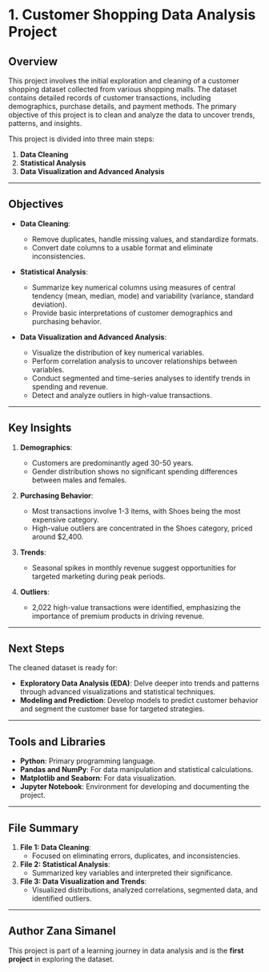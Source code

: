 # 1. Customer Shopping Data Analysis Project

## Overview

This project involves the initial exploration and cleaning of a customer shopping dataset collected from various shopping malls. The dataset contains detailed records of customer transactions, including demographics, purchase details, and payment methods. The primary objective of this project is to clean and analyze the data to uncover trends, patterns, and insights.

This project is divided into three main steps:
1. **Data Cleaning**
2. **Statistical Analysis**
3. **Data Visualization and Advanced Analysis**

---

## Objectives

- **Data Cleaning**:
  - Remove duplicates, handle missing values, and standardize formats.
  - Convert date columns to a usable format and eliminate inconsistencies.

- **Statistical Analysis**:
  - Summarize key numerical columns using measures of central tendency (mean, median, mode) and variability (variance, standard deviation).
  - Provide basic interpretations of customer demographics and purchasing behavior.

- **Data Visualization and Advanced Analysis**:
  - Visualize the distribution of key numerical variables.
  - Perform correlation analysis to uncover relationships between variables.
  - Conduct segmented and time-series analyses to identify trends in spending and revenue.
  - Detect and analyze outliers in high-value transactions.

---

## Key Insights

1. **Demographics**:
   - Customers are predominantly aged 30-50 years.
   - Gender distribution shows no significant spending differences between males and females.

2. **Purchasing Behavior**:
   - Most transactions involve 1-3 items, with Shoes being the most expensive category.
   - High-value outliers are concentrated in the Shoes category, priced around $2,400.

3. **Trends**:
   - Seasonal spikes in monthly revenue suggest opportunities for targeted marketing during peak periods.

4. **Outliers**:
   - 2,022 high-value transactions were identified, emphasizing the importance of premium products in driving revenue.

---

## Next Steps

The cleaned dataset is ready for:
- **Exploratory Data Analysis (EDA)**: Delve deeper into trends and patterns through advanced visualizations and statistical techniques.
- **Modeling and Prediction**: Develop models to predict customer behavior and segment the customer base for targeted strategies.

---

## Tools and Libraries

- **Python**: Primary programming language.
- **Pandas and NumPy**: For data manipulation and statistical calculations.
- **Matplotlib and Seaborn**: For data visualization.
- **Jupyter Notebook**: Environment for developing and documenting the project.

---

## File Summary

1. **File 1: Data Cleaning**:
   - Focused on eliminating errors, duplicates, and inconsistencies.
2. **File 2: Statistical Analysis**:
   - Summarized key variables and interpreted their significance.
3. **File 3: Data Visualization and Trends**:
   - Visualized distributions, analyzed correlations, segmented data, and identified outliers.

---

## Author Zana Simanel

This project is part of a learning journey in data analysis and is the **first project** in exploring the dataset. 
